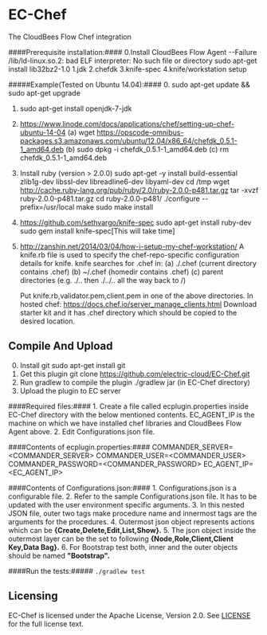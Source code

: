 EC-Chef
============

The CloudBees Flow Chef integration

####Prerequisite installation:####
    0.Install CloudBees Flow Agent
      --Failure /lib/ld-linux.so.2: bad ELF interpreter: No such file or directory
        sudo apt-get install lib32bz2-1.0
    1.jdk
    2.chefdk
    3.knife-spec
    4.knife/workstation setup

#####Example(Tested on Ubuntu 14.04):####
0. sudo apt-get update && sudo apt-get upgrade
1. sudo apt-get install openjdk-7-jdk
2. https://www.linode.com/docs/applications/chef/setting-up-chef-ubuntu-14-04
   (a) wget https://opscode-omnibus-packages.s3.amazonaws.com/ubuntu/12.04/x86_64/chefdk_0.5.1-1_amd64.deb
   (b) sudo dpkg -i chefdk_0.5.1-1_amd64.deb
   (c) rm chefdk_0.5.1-1_amd64.deb
4. Install ruby (version > 2.0.0)
   sudo apt-get -y install build-essential zlib1g-dev libssl-dev libreadline6-dev libyaml-dev
   cd /tmp
   wget http://cache.ruby-lang.org/pub/ruby/2.0/ruby-2.0.0-p481.tar.gz
   tar -xvzf ruby-2.0.0-p481.tar.gz
   cd ruby-2.0.0-p481/
   ./configure --prefix=/usr/local
   make
   sudo make install
5. https://github.com/sethvargo/knife-spec
   sudo apt-get install ruby-dev
   sudo gem install knife-spec[This will take time]
6. http://zanshin.net/2014/03/04/how-i-setup-my-chef-workstation/
   A knife.rb file is used to specify the chef-repo-specific configuration details for knife.
   knife searches for .chef in:
   (a) ./.chef (current directory contains .chef)
   (b) ~/.chef (homedir contains .chef)
   (c) parent directories (e.g. ./.. then ./../.. all the way back to /)

   Put knife.rb,validator.pem,client.pem in one of the above directories.
   In hosted chef:
   https://docs.chef.io/server_manage_clients.html
   Download starter kit and it has .chef directory which should be copied to the desired location.

## Compile And Upload ##
0. Install git
   sudo apt-get install git
1. Get this plugin
   git clone https://github.com/electric-cloud/EC-Chef.git
2. Run gradlew to compile the plugin
   ./gradlew jar (in EC-Chef directory)
3. Upload the plugin to EC server

####Required files:####
    1. Create a file called ecplugin.properties inside EC-Chef directory with the below mentioned contents.
       EC_AGENT_IP is the machine on which we have installed chef libraries and CloudBees Flow Agent above.
    2. Edit Configurations.json file.

####Contents of ecplugin.properties:####
    COMMANDER_SERVER=<COMMANDER_SERVER>
    COMMANDER_USER=<COMMANDER_USER>
    COMMANDER_PASSWORD=<COMMANDER_PASSWORD>
    EC_AGENT_IP=<EC_AGENT_IP>

####Contents of Configurations.json:####
    1. Configurations.json is a configurable file.
    2. Refer to the sample Configurations.json file. It has to be updated with the user environment specific arguments.
    3. In this nested JSON file, outer two tags make procedure name and innermost  tags are the arguments for the procedures.
    4. Outermost json object represents actions which can be **{Create,Delete,Edit,List,Show}.**
    5. The json object inside the outermost layer can be the set to following **{Node,Role,Client,Client Key,Data Bag}.** 
    6. For Bootstrap test both, inner and the outer objects should be named **"Bootstrap".**

####Run the tests:#####
`./gradlew test`

## Licensing ##
EC-Chef is licensed under the Apache License, Version 2.0. See [LICENSE](https://github.com/electric-cloud/EC-Chef/blob/master/LICENSE) for the full license text.

